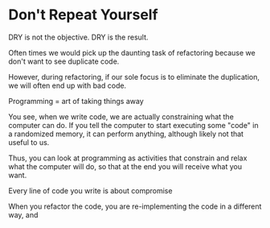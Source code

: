 # Don't Repeat Yourself

DRY is not the objective. DRY is the result.

Often times we would pick up the daunting task of refactoring because we don't want to see duplicate code.

However, during refactoring, if our sole focus is to eliminate the duplication,
we will often end up with bad code.

Programming = art of taking things away

You see, when we write code, we are actually constraining what the computer can do.
If you tell the computer to start executing some "code" in a randomized memory, it can perform anything, although likely not that useful to us.

Thus, you can look at programming as activities that constrain and relax what the computer will do, so that at the end you will receive what you want.

Every line of code you write is about compromise

When you refactor the code, you are re-implementing the code in a different way, and
